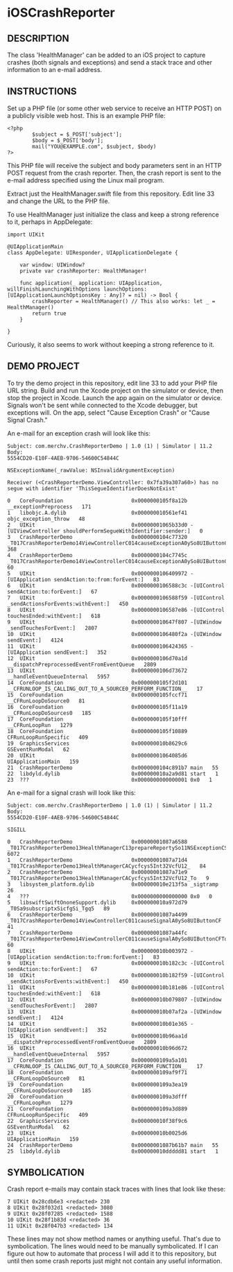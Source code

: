 # iOSCrashReporter


## DESCRIPTION

The class 'HealthManager' can be added to an iOS project to capture crashes (both signals and exceptions) and send a stack trace and other information to an e-mail address.

## INSTRUCTIONS

Set up a PHP file (or some other web service to receive an HTTP POST) on a publicly visible web host. This is an example PHP file:

```
<?php
        $subject = $_POST['subject'];
        $body = $_POST['body'];
        mail("YOU@EXAMPLE.com", $subject, $body)
?>
```

This PHP file will receive the subject and body parameters sent in an HTTP POST request from the crash reporter. Then, the crash report is sent to the e-mail address specified using the Linux mail program. 

Extract just the HealthManager.swift file from this repository. Edit line 33 and change the URL to the PHP file. 

To use HealthManager just initialize the class and keep a strong reference to it, perhaps in AppDelegate:

```
import UIKit

@UIApplicationMain
class AppDelegate: UIResponder, UIApplicationDelegate {

    var window: UIWindow?
    private var crashReporter: HealthManager!

    func application(_ application: UIApplication, willFinishLaunchingWithOptions launchOptions: [UIApplicationLaunchOptionsKey : Any]? = nil) -> Bool {
        crashReporter = HealthManager() // This also works: let _ = HealthManager()
        return true
    }

}
```

Curiously, it also seems to work without keeping a strong reference to it.

## DEMO PROJECT

To try the demo project in this repository, edit line 33 to add your PHP file URL string. Build and run the Xcode project on the simulator or device, then stop the project in Xcode. Launch the app again on the simulator or device. Signals won't be sent while connected to the Xcode debugger, but exceptions will. On the app, select "Cause Exception Crash" or "Cause Signal Crash."

An e-mail for an exception crash will look like this:

```
Subject: com.merchv.CrashReporterDemo | 1.0 (1) | Simulator | 11.2
Body:
5554CD20-E10F-4AEB-9706-54600C54844C

NSExceptionName(_rawValue: NSInvalidArgumentException)

Receiver (<CrashReporterDemo.ViewController: 0x7fa39a307a60>) has no segue with identifier 'ThisSegueIdentifierDoesNotExist'

0   CoreFoundation                      0x0000000105f8a12b __exceptionPreprocess   171
1   libobjc.A.dylib                     0x000000010561ef41 objc_exception_throw   48
2   UIKit                               0x00000001065b33d0 -[UIViewController shouldPerformSegueWithIdentifier:sender:]   0
3   CrashReporterDemo                   0x0000000104c77320 _T017CrashReporterDemo14ViewControllerC014causeExceptionA0ySo8UIButtonCF   368
4   CrashReporterDemo                   0x0000000104c7745c _T017CrashReporterDemo14ViewControllerC014causeExceptionA0ySo8UIButtonCFTo   60
5   UIKit                               0x0000000106409972 -[UIApplication sendAction:to:from:forEvent:]   83
6   UIKit                               0x0000000106588c3c -[UIControl sendAction:to:forEvent:]   67
7   UIKit                               0x0000000106588f59 -[UIControl _sendActionsForEvents:withEvent:]   450
8   UIKit                               0x0000000106587e86 -[UIControl touchesEnded:withEvent:]   618
9   UIKit                               0x000000010647f807 -[UIWindow _sendTouchesForEvent:]   2807
10  UIKit                               0x0000000106480f2a -[UIWindow sendEvent:]   4124
11  UIKit                               0x0000000106424365 -[UIApplication sendEvent:]   352
12  UIKit                               0x0000000106d70a1d __dispatchPreprocessedEventFromEventQueue   2809
13  UIKit                               0x0000000106d73672 __handleEventQueueInternal   5957
14  CoreFoundation                      0x0000000105f2d101 __CFRUNLOOP_IS_CALLING_OUT_TO_A_SOURCE0_PERFORM_FUNCTION__   17
15  CoreFoundation                      0x0000000105fccf71 __CFRunLoopDoSource0   81
16  CoreFoundation                      0x0000000105f11a19 __CFRunLoopDoSources0   185
17  CoreFoundation                      0x0000000105f10fff __CFRunLoopRun   1279
18  CoreFoundation                      0x0000000105f10889 CFRunLoopRunSpecific   409
19  GraphicsServices                    0x000000010b8629c6 GSEventRunModal   62
20  UIKit                               0x00000001064085d6 UIApplicationMain   159
21  CrashReporterDemo                   0x0000000104c891b7 main   55
22  libdyld.dylib                       0x000000010a2a9d81 start   1
23  ???                                 0x0000000000000001 0x0   1
```

An e-mail for a signal crash will look like this:

```
Subject: com.merchv.CrashReporterDemo | 1.0 (1) | Simulator | 11.2
Body:
5554CD20-E10F-4AEB-9706-54600C54844C

SIGILL

0   CrashReporterDemo                   0x00000001087a6588 _T017CrashReporterDemo13HealthManagerC13prepareReportySo11NSExceptionCSg9exception_SSSg6signaltFZ   6072
1   CrashReporterDemo                   0x00000001087a71d4 _T017CrashReporterDemo13HealthManagerCACycfcys5Int32VcfU12_   84
2   CrashReporterDemo                   0x00000001087a71e9 _T017CrashReporterDemo13HealthManagerCACycfcys5Int32VcfU12_To   9
3   libsystem_platform.dylib            0x000000010e213f5a _sigtramp   26
4   ???                                 0x0000000000000000 0x0   0
5   libswiftSwiftOnoneSupport.dylib     0x000000010a972d79 _T0Sa9subscriptxSicfgSi_Tgq5   89
6   CrashReporterDemo                   0x00000001087a4499 _T017CrashReporterDemo14ViewControllerC011causeSignalA0ySo8UIButtonCF   41
7   CrashReporterDemo                   0x00000001087a44fc _T017CrashReporterDemo14ViewControllerC011causeSignalA0ySo8UIButtonCFTo   60
8   UIKit                               0x000000010b003972 -[UIApplication sendAction:to:from:forEvent:]   83
9   UIKit                               0x000000010b182c3c -[UIControl sendAction:to:forEvent:]   67
10  UIKit                               0x000000010b182f59 -[UIControl _sendActionsForEvents:withEvent:]   450
11  UIKit                               0x000000010b181e86 -[UIControl touchesEnded:withEvent:]   618
12  UIKit                               0x000000010b079807 -[UIWindow _sendTouchesForEvent:]   2807
13  UIKit                               0x000000010b07af2a -[UIWindow sendEvent:]   4124
14  UIKit                               0x000000010b01e365 -[UIApplication sendEvent:]   352
15  UIKit                               0x000000010b96aa1d __dispatchPreprocessedEventFromEventQueue   2809
16  UIKit                               0x000000010b96d672 __handleEventQueueInternal   5957
17  CoreFoundation                      0x0000000109a5a101 __CFRUNLOOP_IS_CALLING_OUT_TO_A_SOURCE0_PERFORM_FUNCTION__   17
18  CoreFoundation                      0x0000000109af9f71 __CFRunLoopDoSource0   81
19  CoreFoundation                      0x0000000109a3ea19 __CFRunLoopDoSources0   185
20  CoreFoundation                      0x0000000109a3dfff __CFRunLoopRun   1279
21  CoreFoundation                      0x0000000109a3d889 CFRunLoopRunSpecific   409
22  GraphicsServices                    0x000000010f38f9c6 GSEventRunModal   62
23  UIKit                               0x000000010b0025d6 UIApplicationMain   159
24  CrashReporterDemo                   0x00000001087b61b7 main   55
25  libdyld.dylib                       0x000000010ddddd81 start   1
```

## SYMBOLICATION

Crash report e-mails may contain stack traces with lines that look like these:

```
7 UIKit 0x28cdb6e3 <redacted> 230
8 UIKit 0x28f032d1 <redacted> 3080
9 UIKit 0x28f07285 <redacted> 1588
10 UIKit 0x28f1b83d <redacted> 36
11 UIKit 0x28f047b3 <redacted> 134
```

These lines may not show method names or anything useful. That's due to symbolication. The lines would need to be manually symbolicated. If I can figure out how to automate that process I will add it to this repository, but until then some crash reports just might not contain any useful information.
